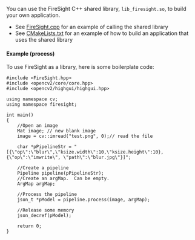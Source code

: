 You can use the FireSight C++ shared library, `lib_firesight.so`, to build your own application.

* See [FireSight.cpp](https://github.com/firepick1/FireSight/blob/master/FireSight.cpp) for an example of calling the shared library
* See [CMakeLists.txt](https://github.com/firepick1/FireSight/blob/master/CMakeLists.txt) for an example of how to build an application that uses the shared library

#### Example (process)
To use FireSight as a library, here is some boilerplate code:
```
#include <FireSight.hpp>
#include <opencv2/core/core.hpp>
#include <opencv2/highgui/highgui.hpp>

using namespace cv;
using namespace firesight;

int main()
{
    //Open an image
    Mat image; // new blank image
    image = cv::imread("test.png", 0);// read the file

    char *pPipelineStr = "[{\"op\":\"blur\",\"ksize.width\":10,\"ksize.height\":10},{\"op\":\"imwrite\", \"path\":\"blur.jpg\"}]";

    //Create a pipeline
    Pipeline pipeline(pPipelineStr);
    //Create an argMap.  Can be empty.
    ArgMap argMap;

    //Process the pipeline
    json_t *pModel = pipeline.process(image, argMap);

    //Release some memory
    json_decref(pModel);

    return 0;
}
```
